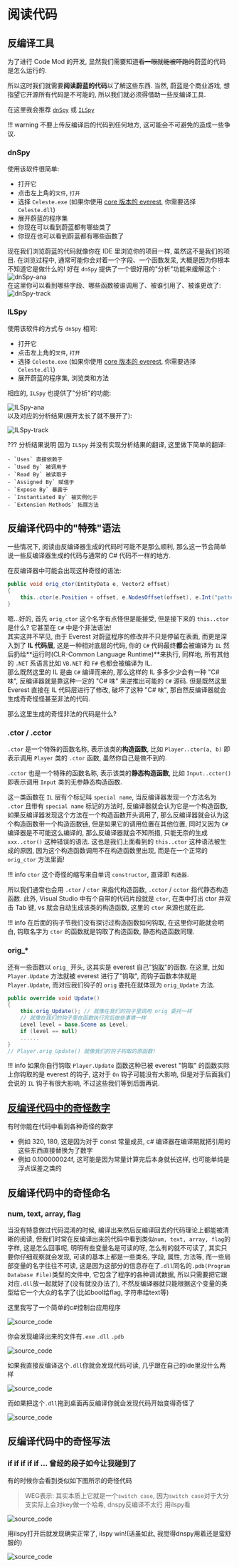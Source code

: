 # 阅读代码

## 反编译工具

为了进行 Code Mod 的开发, 显然我们需要知道<del>看一眼就能被吓跑的</del>蔚蓝的代码是怎么运行的.

所以这时我们就需要**阅读蔚蓝的代码**以了解这些东西. 当然, 蔚蓝是个商业游戏, 想指望它开源所有代码是不可能的,
所以我们就必须得借助一些反编译工具.  

在这里我会推荐 [`dnSpy`](https://github.com/dnSpyEx/dnSpy) 或 [`ILSpy`](https://github.com/icsharpcode/ILSpy)

!!! warning
    不要上传反编译后的代码到任何地方, 这可能会不可避免的造成一些争议.

### dnSpy

使用该软件很简单:

- 打开它
- 点击左上角的`文件`, `打开`
- 选择 `Celeste.exe` (如果你使用 [core 版本的 everest](../extra_cmcc/cmcc/faq.md#net-core-everest), 你需要选择 `Celeste.dll`)
- 展开蔚蓝的程序集
- 你现在可以看到蔚蓝都有哪些类了
- 你现在也可以看到蔚蓝都有哪些函数了

现在我们浏览蔚蓝的代码就像你在 IDE 里浏览你的项目一样, 虽然这不是我们的项目. 在浏览过程中, 通常可能你会对着一个字段、一个函数发呆,
大概是因为你根本不知道它是做什么的!
好在 `dnSpy` 提供了一个很好用的"分析"功能来缓解这个 :  
![dnSpy-ana](images/code_reading/dnspy_ana.png)  
在这里你可以看到哪些字段、哪些函数被谁调用了、被谁引用了、被谁更改了:
![dnSpy-track](images/code_reading/dnspy_track.png)  

### ILSpy

使用该软件的方式与 `dnSpy` 相同:

- 打开它
- 点击左上角的`文件`, `打开`
- 选择 `Celeste.exe` (如果你使用 [core 版本的 everest](../extra_cmcc/cmcc/faq.md#net-core-everest), 你需要选择 `Celeste.dll`)
- 展开蔚蓝的程序集, 浏览类和方法

相应的, `ILSpy` 也提供了"分析"的功能:

![ILSpy-ana](images/code_reading/ILSpy_ana.png)  
以及对应的分析结果(展开太长了就不展开了):

![ILSpy-track](images/code_reading/ILSpy_track.png)  

??? 分析结果说明
    因为 `ILSpy` 并没有实现分析结果的翻译, 这里做下简单的翻译:

    - `Uses` 直接依赖于
    - `Used By` 被调用于
    - `Read By` 被读取于
    - `Assigned By` 赋值于
    - `Expose By` 暴露于
    - `Instantiated By` 被实例化于
    - `Extension Methods` 拓展方法

## 反编译代码中的"特殊"语法

一些情况下, 阅读由反编译器生成的代码时可能不是那么顺利, 那么这一节会简单说一些反编译器生成的代码与通常的 C# 代码不一样的地方.

在反编译器中可能会出现这种奇怪的语法:
```cs title="Celeste.FinalBoss (即 6a 后半段 Badeline Boss 实体)"
public void orig_ctor(EntityData e, Vector2 offset)
{
    this..ctor(e.Position + offset, e.NodesOffset(offset), e.Int("patternIndex", 0), e.Float("cameraPastY", 120f), e.Bool("dialog", false), e.Bool("startHit", false), e.Bool("cameraLockY", true));
}
```

嗯...好的, 首先 `orig_ctor` 这个名字有点怪但是能接受, 但是接下来的 `this..ctor` 是什么? 它甚至在 `C#` 中是个非法语法!  
其实这并不罕见, 由于 Everest 对蔚蓝程序的修改并不只是停留在表面, 而更是深入到了 **IL 代码层**, 这是一种相对底层的代码,
你的 `C#` 代码最终**都**会被编译为 `IL` 然后扔给**运行时(CLR-Common Language Runtime)**来执行, 同样地, 所有其他的 `.NET` 系语言比如 `VB.NET` 和 `F#` 也都会被编译为 IL.  
那么既然这里的 IL 是由 `C#` 编译而来的, 那么这样的 IL 多多少少会有一种 "C# 味", 反编译器就是靠这种一定的 "C# 味" 来逆推出可能的 `C#` 源码. 
但是既然这里 Everest 直接在 IL 代码层进行了修改, 破坏了这种 "C# 味", 那自然反编译器就会生成奇奇怪怪甚至非法的代码.  

那么这里生成的奇怪非法的代码是什么?  

### .ctor / .cctor

`.ctor` 是一个特殊的函数名称, 表示该类的**构造函数**, 比如 `Player..ctor(a, b)` 即表示调用 `Player` 类的 `.ctor` 函数, 虽然你自己是做不到的.  

`.cctor` 也是一个特殊的函数名称, 表示该类的**静态构造函数**, 比如 `Input..cctor()` 即表示调用 `Input` 类的无参静态构造函数.  

这一类函数在 `IL` 层有个标记叫 `special name`, 当反编译器发现一个方法名为 `.ctor` 且带有 `special name` 标记的方法时,
反编译器就会认为它是一个构造函数, 如果反编译器发现这个方法在一个构造函数开头调用了, 那么反编译器就会认为这个构造函数带一个构造函数链,
但是如果它的调用位置在其他位置, 同时又因为 `C#` 编译器是不可能这么编译的, 那么反编译器就会不知所措, 只能无奈的生成 `xxx..ctor()` 这种错误的语法.
这也是我们上面看到的 `this..ctor` 这种语法被生成的原因, 因为这个构造函数调用不在构造函数里出现, 而是在一个正常的 `orig_ctor` 方法里面!  

!!! info
    `ctor` 这个奇怪的缩写来自单词 `constructor`, 直译即 `构造器`.

所以我们通常也会用 `.ctor` / `ctor` 来指代构造函数, `.cctor` / `cctor` 指代静态构造函数. 此外, Visual Studio 中有个自带的代码片段就是 `ctor`,
在类中打出 ctor 并双击 Tab 键, vs 就会自动生成该类的构造函数, 这里的 `ctor` 来源也就在此. 

!!! info
    在后面的钩子节我们没有探讨过构造函数如何钩取, 在这里你可能就会明白, 钩取名字为 `ctor` 的函数就是钩取了构造函数, 静态构造函数同理.

### orig_*

还有一些函数以 `orig_` 开头, 这其实是 everest 自己"[钩取](../hooks/hook.md)"的函数. 在这里, 比如 `Player.Update` 方法就被 everest 进行了"钩取",
而钩子函数本体就是 `Player.Update`, 而对应我们钩子的 `orig` 委托在就体现为 `orig_Update` 方法.

```cs title="Player.Update  (像钩子本体一样!)"
public override void Update()
{
	this.orig_Update(); // 就像在我们的钩子里调用 orig 委托一样
    // 就像在我们的钩子里在函数执行完后做些事情一样
	Level level = base.Scene as Level;
	if (level == null)
    ......
}
// Player.orig_Update() 就像我们的钩子钩取的原函数!
```

!!! info
    如果你自行钩取 `Player.Update` 函数这种已被 everest "钩取" 的函数实际上你钩取的是 everest 的钩子, 这对于 `On` 钩子可能没有大影响,
    但是对于后面我们会说的 `IL` 钩子有很大影响, 不过这些我们等到后面再说.

## [反编译代码中的奇怪数字](../components/statemachine.md#st)

有时你能在代码中看到各种奇怪的数字

- 例如 320, 180, 这是因为对于 const 常量成员, c# 编译器在编译期就把引用的这些东西直接替换为了数字
- 例如 0.100000024f, 这可能是因为常量计算完后本身就长这样, 也可能单纯是浮点误差之类的


## 反编译代码中的奇怪命名

### num, text, array, flag
当没有特意做过代码混淆的时候, 编译出来然后反编译回去的代码理论上都能被清晰的阅读, 但我们时常在反编译出来的代码中看到类似`num, text, array, flag`的字样,
这是怎么回事呢, 明明有些变量名是可读的呀, 怎么有的就不可读了, 其实只要你仔细观察就会发现, 可读的基本上都是一些类名, 字段, 属性, 方法等, 而一些局部变量的名字往往不可读,
这是因为这部分的信息存在了`.dll`同名的`.pdb(Program Database File)`类型的文件中, 它包含了程序的各种调试数据, 所以只需要把它跟对应`.dll`放一起就好了(没有就没办法了), 不然反编译器就只能根据这个变量的类型给它一个大众的名字了(比如bool给flag, 字符串给text等)

这里我写了一个简单的c#控制台应用程序

![source_code](./images/code_reading/source_code.png)

你会发现编译出来的文件有`.exe` `.dll` `.pdb`

![source_code](./images/code_reading/generated_files_after_compile.png)

如果我直接反编译这个`.dll`你就会发现代码可读, 几乎跟在自己的ide里没什么两样

![source_code](./images/code_reading/decompiled_with_pdb.png)

而如果把这个`.dll`拖到桌面再反编译你就会发现代码开始变得奇怪了

![source_code](./images/code_reading/decompiled.png)

## 反编译代码中的奇怪写法

### if if if if if ... 曾经的段子如今让我碰到了

有的时候你会看到类似如下图所示的奇怪代码

> WEG表示: 其实本质上它就是一个`switch case`, 因为`switch case`对于大分支实际上会对key做一个哈希,
> dnspy反编译不太行 用ilspy看

![source_code](./images/code_reading/weird_code_style.png)

用ilspy打开后就发现确实正常了, ilspy win!(话虽如此, 我觉得dnspy用着还是蛮舒服的)
 
![source_code](./images/code_reading/switch_case_decompiled_by_ilspy.png)

